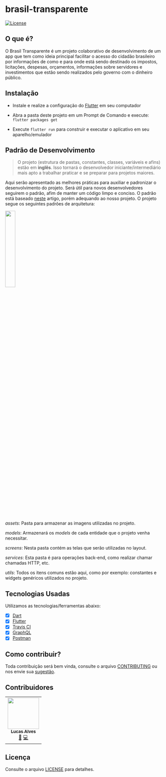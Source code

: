 # brasil-transparente

[![License](https://img.shields.io/badge/License-Apache%202.0-red.svg)](LICENSE)

## O que é?

O Brasil Transparente é um projeto colaborativo de desenvolvimento de um app que tem como ideia principal facilitar o acesso do cidadão brasileiro por informações de como e para onde está sendo destinado os impostos, licitações, despesas, orçamentos, informações sobre servidores e investimentos que estão sendo realizados pelo governo com o dinheiro público.

## Instalação

- Instale e realize a configuração do [Flutter](https://flutter.dev/docs/get-started/install) em seu computador

- Abra a pasta deste projeto em um Prompt de Comando e execute: `flutter packages get`

- Execute `flutter run` para construir e executar o aplicativo em seu aparelho/emulador

## Padrão de Desenvolvimento

> O projeto (estrutura de pastas, constantes, classes, variáveis e afins) estão em **inglês**. Isso tornará o desenvolvedor iniciante/intermediário mais apto a trabalhar praticar e se preparar para projetos maiores. 

Aqui serão apresentado as melhores práticas para auxiliar e padronizar o desenvolvimento do projeto. Será útil para novos desenvolvedores seguirem o padrão, afim de manter um código limpo e conciso.  O padrão está baseado [neste](https://medium.com/@parthibansudhaman/flutter-scalable-app-folder-structure-6f2b0bc139c4) artigo, porém adequando ao nosso projeto. O projeto segue os seguintes padrões de arquitetura:

<img src="https://i.imgur.com/Og1hmsb.png" width="25%" />

*assets*: Pasta para armazenar as imagens utilizadas no projeto.

*models*: Armazenará os *models* de cada entidade que o projeto venha necessitar.

*screens*: Nesta pasta contém as telas que serão utilizadas no layout.

*services*: Esta pasta é para operações back-end, como realizar chamar chamadas HTTP, etc.

*utils*: Todos os itens comuns estão aqui, como por exemplo: constantes e widgets genéricos utilizados no projeto.

## Tecnologias Usadas

Utilizamos as tecnologias/ferramentas abaixo:

- [x] [Dart](https://dart.dev/)
- [x] [Flutter](https://flutter.dev/)
- [x] [Travis CI](https://travis-ci.org/) 
- [x] [GraphQL](https://graphql.org/)
- [x] [Postman](https://www.postman.com/)

## Como contribuir?

Toda contribuição será bem vinda, consulte o arquivo [CONTRIBUTING](CONTRIBUTING.md) ou nos envie sua [sugestão](https://github.com/lucalves/brasil-transparente/issues).

## Contribuidores

<!-- ALL-CONTRIBUTORS-LIST:START - Do not remove or modify this section -->
<!-- prettier-ignore-start -->
<!-- markdownlint-disable -->
<table>
  <tr>
    <td align="center"><a href="http://lucalves.com.br"><img src="https://avatars0.githubusercontent.com/u/17712401?v=4" width="100px;" alt=""/><br /><sub><b>Lucas Alves</b></sub></a><br /><a href="https://github.com/lucalves/brasil-transparente/commits?author=lucalves" title="Documentation">📖</a> <a href="https://github.com/lucalves/brasil-transparente/commits?author=lucalves" title="Code">💻</a></td>
  </tr>
</table>

<!-- markdownlint-enable -->
<!-- prettier-ignore-end -->
<!-- ALL-CONTRIBUTORS-LIST:END -->

## Licença

Consulte o arquivo [LICENSE](LICENSE) para detalhes.

